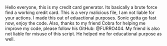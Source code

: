 Hello everyone, this is my credit card generator. Its basically a brute force find a working credit card. This is a very malicious file, I am not liable for your actions. I made this out of eduactional purposes. Sonic gotta go fast now, enjoy the code. Also, thanks to my friend Cobra for helping me improve my code, please follow his GitHub: @FURRO404. My friend is also not liable for misuse of this script. He helped me for educational purpose as well. 
